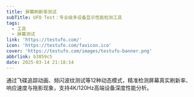 ```yaml
---
title: 屏幕刷新率测试
subTitle: UFO Test：专业级多设备显示性能检测工具
tags:
  - 工具
  - 屏幕测试
link: 'https://testufo.com/'
icon: 'https://testufo.com/favicon.ico'
cover: 'https://testufo.com/images/testufo-banner.png'
abbrlink: b3859c5
date: 2025-03-14 21:18:14
---
```


通过飞碟追踪动画、频闪波纹测试等12种动态模式，精准检测屏幕真实刷新率、响应速度与拖影现象，支持4K/120Hz高端设备深度性能分析。